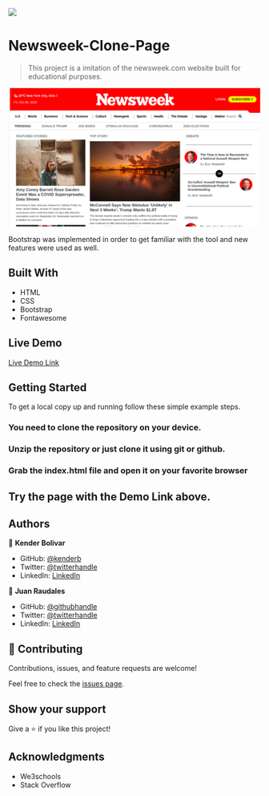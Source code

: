 ![](https://img.shields.io/badge/Microverse-blueviolet)

# Newsweek-Clone-Page

> This project is a imitation of the newsweek.com website built for educational purposes.

![screenshot](./assets/images/screenshot.png)

Bootstrap was implemented in order to get familiar with the tool and new features were
used as well.

## Built With

- HTML
- CSS
- Bootstrap
- Fontawesome

## Live Demo

[Live Demo Link](https://kenderb.github.io/Newsweek-clone-page/)


## Getting Started


To get a local copy up and running follow these simple example steps.

### You need to clone the repository on your device.

### Unzip the repository or just clone it using git or github.

### Grab the index.html file and open it on your favorite browser

## Try the page with the Demo Link above.



## Authors

👤 **Kender Bolivar**

- GitHub: [@kenderb](https://github.com/ken)
- Twitter: [@twitterhandle](https://twitter.com/KBTarts )
- LinkedIn: [LinkedIn](https://www.linkedin.com/in/kender-bolivar-1736086b/ )

👤 **Juan Raudales**

- GitHub: [@githubhandle](https://github.com/Jarfsoft)
- Twitter: [@twitterhandle](https://twitter.com/Jarfsoft)
- LinkedIn: [LinkedIn](https://www.linkedin.com/in/juan-raudales-flores-7b0a3b113/)

## 🤝 Contributing

Contributions, issues, and feature requests are welcome!

Feel free to check the [issues page](https://github.com/kenderb/Using-bootstrap/issues).

## Show your support

Give a ⭐️ if you like this project!

## Acknowledgments

- We3schools
- Stack Overflow

